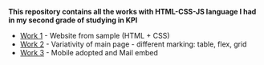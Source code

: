 <b>This repository contains all the works with HTML-CSS-JS language I had in my second grade of studying in KPI</b>
<ul>
  <li><a href="https://xxx-gloriousphoenix-xxx.github.io/Work%201/">Work 1</a> - Website from sample (HTML + CSS)</li>
  <li><a href="https://xxx-gloriousphoenix-xxx.github.io/Work%202/">Work 2</a> - Variativity of main page - different marking: table, flex, grid</li>
  <li><a href="https://xxx-gloriousphoenix-xxx.github.io/Work%203/">Work 3</a> - Mobile adopted and Mail embed</li>
</ul>
